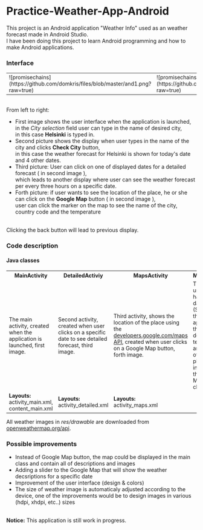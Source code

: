 # Practice-Weather-App-Android

This project is an Android application "Weather Info" used as an weather forecast made in Android Studio.<br>
I have been doing this project to learn Android programming and how to make Android applications.

<h3><b>Interface</b></h3>

<table style="width:100%">
  <tr>
    <td>
      ![promisechains](https://github.com/domkris/files/blob/master/and1.png?raw=true)
    </td>
    <td>
      ![promisechains](https://github.com/domkris/files/blob/master/and2.png?raw=true)
    </td>
    <td>
      ![promisechains](https://github.com/domkris/files/blob/master/and3.png?raw=true)
    </td>
    <td>
      ![promisechains](https://github.com/domkris/files/blob/master/and4.png?raw=true)
    </td>
  </tr>
</table>

<br>
From left to right:<br>
<ul>
  <li>First image shows the user interface when the application is launched, <br>
      in the <i>City selection</i> field user can type in the name of desired city,<br>
      in this case <b>Helsinki</b> is typed in.</li>
  <li>Second picture shows the display when user types in the name of the city and clicks <b>Check City</b> button,<br>
    in this case the weather forecast for Helsinki is shown for today's date and 4 other dates.</li>
  <li>Third picture: User can click on one of displayed dates for a detailed forecast ( in second image ),<br>
   which leads to another display where user can see the weather forecast per every three hours on a specific date.</li>
  <li>Forth picture: if user wants to see the location of the place, he or she can click on the <b>Google Map</b> button ( in second image ),<br>
  user can click the marker on the map to see the name of the city, country code and the temperature</li>
</ul>
<br>
Clicking the back button will lead to previous display.

<h3>Code description</h3>

<h4>Java classes</h4>
<table>
  <tr>
    <th>MainActivity</th>
    <th>DetailedActiviy</th>
    <th>MapsActivity</th>
    <th>MyDBHandler</th>
    <th>MyGrid</th>
    <th>XMLParserJava</th>
  </tr>
  <tr>
    <td>The main activity, created when the application is launched, first image.</td>
    <td>Second activity, created when user clicks on a specific date to see detailed forecast, third image.</td>
    <td>Third activity, shows the location of the place using the <a href=https://developers.google.com/maps/>developers.google.com/maps API</a>, created when user clicks on a Google Map button, forth image.</td>
    <td>This class is used to handle the database (SQLite) of the application that contains descriptions, temperatures and the dates of a selected place, instantiated in the MainActivity class </td>
    <td>This class contains the data for the GridView, it gets the data from the MyDBHandler database, instantiated in the MainActivity class.</td>
    <td>This class is used to read the XML file from the <a href=http://openweathermap.org/api>openweathermap.org/api</a>, in a separate thread, and to save the desired informations from the page into the MyDBHandler database instantiated in the MainActivity class.
    </td>
  </tr>
  <tr>
    <td><b>Layouts:</b><br> activity_main.xml, content_main.xml</td>
    <td><b>Layouts:</b><br> activity_detailed.xml</td>		
    <td><b>Layouts:</b><br> activity_maps.xml</td>
    <td></td>
    <td><b>Layouts:</b><br> grid_single.xml</td>
    <td></td>
  </tr>
</table>
All weather images  in <i>res/drawable</i> are downloaded from <a href=http://openweathermap.org/api>openweathermap.org/api</a>.
<br/>
<h3>Possible improvements</h3>
<ul>
  <li>Instead of Google Map button, the map could be displayed in the main class and contain all of descriptions and images</li>
  <li>Adding a slider to the Google Map that will show the weather decsriptions for a specific date</li>
  <li>Improvement of the user interface (design & colors)</li>
  <li> The size of weather image is automaticaly adjusted according to the device, one of the improvements would be to design images in various (hdpi, xhdpi, etc..) sizes</li>
</ul>
<br/>
<strong>Notice:</strong> This application is still work in progress.

